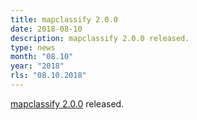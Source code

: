 ```yaml
---
title: mapclassify 2.0.0
date: 2018-08-10
description: mapclassify 2.0.0 released.
type: news
month: "08.10"
year: "2018"
rls: "08.10.2018"
---
```


<a href="https://pypi.org/project/mapclassify/2.0.0">mapclassify 2.0.0</a> released.
